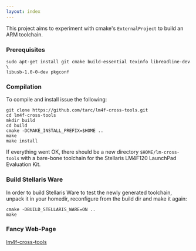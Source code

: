 ```yaml
---
layout: index
---
```



This project aims to experiment with cmake's `ExternalProject` to build an ARM toolchain.

### Prerequisites

    sudo apt-get install git cmake build-essential texinfo libreadline-dev \
	libusb-1.0-0-dev pkgconf

### Compilation

To compile and install issue the following:

    git clone https://github.com/tarc/lm4f-cross-tools.git
    cd lm4f-cross-tools
    mkdir build
    cd build
    cmake -DCMAKE_INSTALL_PREFIX=$HOME ..
    make
    make install

If everything went OK, there should be a new directory `$HOME/lm-cross-tools` with a bare-bone toolchain for the Stellaris LM4F120 LaunchPad Evaluation Kit.

### Build Stellaris Ware

In order to build Stellaris Ware to test the newly generated toolchain, unpack it in your homedir, reconfigure from the build dir and make it again:

    cmake -DBUILD_STELLARIS_WARE=ON ..
    make

### Fancy Web-Page

[lm4f-cross-tools](https://tarc.github.io/lm4f-cross-tools "ml4f-cross-tools page")

